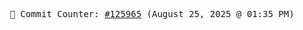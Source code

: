 <p align="center">
    <samp>
        📮 Commit Counter: <a href="https://github.com/Javascript-void0/Javascript-void0/commits/main">#125965</a> (August 25, 2025 @ 01:35 PM)
    </samp>
</p>